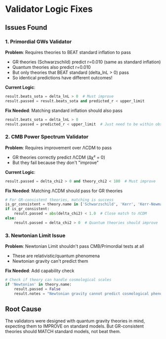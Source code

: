 # Validator Logic Fixes

## Issues Found

### 1. Primordial GWs Validator
**Problem**: Requires theories to BEAT standard inflation to pass
- GR theories (Schwarzschild) predict r=0.010 (same as standard inflation)
- Quantum theories also predict r=0.010  
- But only theories that BEAT standard (delta_lnL > 0) pass
- So identical predictions have different outcomes!

**Current Logic**:
```python
result.beats_sota = delta_lnL > 0  # Must improve
result.passed = result.beats_sota and predicted_r < upper_limit
```

**Fix Needed**: Matching standard inflation should also pass
```python
result.beats_sota = delta_lnL > 0
result.passed = predicted_r < upper_limit  # Just need to be within observational limits
```

### 2. CMB Power Spectrum Validator  
**Problem**: Requires improvement over ΛCDM to pass
- GR theories correctly predict ΛCDM (Δχ² = 0)
- But they fail because they don't "improve"

**Current Logic**:
```python
result.passed = delta_chi2 > 0 and theory_chi2 < 100  # Must improve
```

**Fix Needed**: Matching ΛCDM should pass for GR theories
```python
# For GR-consistent theories, matching is success
is_gr_consistent = theory.name in ['Schwarzschild', 'Kerr', 'Kerr-Newman'] or not hasattr(theory, 'enable_quantum')
if is_gr_consistent:
    result.passed = abs(delta_chi2) < 1.0  # Close match to ΛCDM
else:
    result.passed = delta_chi2 > 0  # Quantum theories should improve
```

### 3. Newtonian Limit Issue
**Problem**: Newtonian Limit shouldn't pass CMB/Primordial tests at all
- These are relativistic/quantum phenomena
- Newtonian gravity can't predict them

**Fix Needed**: Add capability check
```python
# Check if theory can handle cosmological scales
if 'Newtonian' in theory.name:
    result.passed = False
    result.notes = "Newtonian gravity cannot predict cosmological phenomena"
```

## Root Cause
The validators were designed with quantum gravity theories in mind, expecting them to IMPROVE on standard models. But GR-consistent theories should MATCH standard models, not beat them.